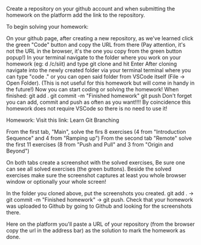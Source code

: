 Create a repository on your github account and when submitting the homework on the platform add the link to the repository.

To begin solving your homework:

On your github page, after creating a new repository, as we've learned click the green "Code" button and copy the URL from there (Pay attention, it's not the URL in the browser, it's the one you copy from the green button popup!)
In your terminal navigate to the folder where you work on your homework (eg: d /c/siit) and type git clone <paste-copied-url> and hit Enter
After cloning navigate into the newly created folder via your terminal terminal where you can type "code ." or you can open said folder from VSCode itself (File -> Open Folder). (This is not useful for this homework but will come in handy in the future!)
Now you can start coding or solving the homework!
When finished:
git add .
git commit -m "Finished homework"
git push
Don't forget you can add, commit and push as often as you want!!!!
By coincidence this homework does not require VSCode so there is no need to use it!


Homework:
Visit this link: Learn Git Branching

From the first tab, "Main", solve the firs 8 exercises (4 from "Introduction Sequence" and 4 from "Ramping up")
From the second tab "Remote" solve the first 11 exercises (8 from "Push and Pull" and 3 from "Origin and Beyond")

On both tabs create a screenshot with the solved exercises, Be sure one can see all solved exercises (the green buttons). Beside the solved exercises make sure the screenshot captures at least you whole browser window or optionally your whole screen!

In the folder you cloned above, put the screenshots you created. git add . -> git commit -m "Finished homework" -> git push. Check that your homework was uploaded to Github by going to Github and looking for the screenshots there.

Here on the platform you'll paste a URL of your repository (from the browser copy the url in the address bar) as the solution to mark the homework as done.